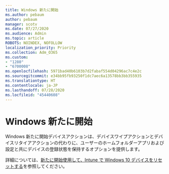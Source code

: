 ```yaml
---
title: Windows 新たに開始
ms.author: pebaum
author: pebaum
manager: scotv
ms.date: 07/27/2020
ms.audience: Admin
ms.topic: article
ROBOTS: NOINDEX, NOFOLLOW
localization_priority: Priority
ms.collection: Adm_O365
ms.custom:
- "1280"
- "6700008"
ms.openlocfilehash: 5971bad40b6103b7d2fabaf554d04296ac7c4e2c
ms.sourcegitcommit: e34bb95fb93250f1dc7aec6a13578bb3bb355935
ms.translationtype: HT
ms.contentlocale: ja-JP
ms.lasthandoff: 07/28/2020
ms.locfileid: "45440608"
---
```

# <a name="windows-fresh-start"></a>Windows 新たに開始

Windows 新たに開始デバイスアクションは、デバイスワイプアクションとデバイスリタイアアクションの代わりに、ユーザーのホームフォルダーアプリおよび設定と共にデバイスの登録状態を保持するオプションを提供します。

詳細については、[新たに開始使用して、Intune で Windows 10 デバイスをリセットする](https://docs.microsoft.com/intune/device-fresh-start)を参照してください。